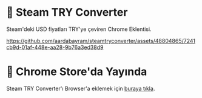 # 🌿 Steam TRY Converter
Steam'deki USD fiyatları TRY'ye çeviren Chrome Eklentisi.


https://github.com/aardabayram/steamtryconverter/assets/48804865/7241cb9d-01af-448e-aa28-9b76a3ed38d9

# 🌿 Chrome Store'da Yayında

Steam TRY Converter'ı Browser'a eklemek için [buraya tıkla](https://chromewebstore.google.com/detail/steam-try-converter/gloidbmfecaeegfbdjcclcdbfhnnhgmp).


